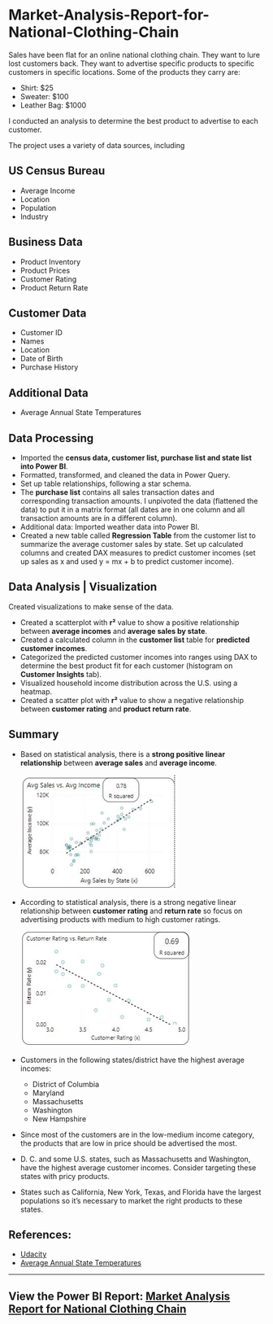 # Market-Analysis-Report-for-National-Clothing-Chain

Sales have been flat for an online national clothing chain. They want to lure lost customers back. They want to advertise specific products to specific customers in specific locations. Some of the products they carry are:

*	Shirt: $25
*	Sweater: $100
*	Leather Bag: $1000

I conducted an analysis to determine the best product to advertise to each customer.

The project uses a variety of data sources, including
## US Census Bureau

* Average Income
* Location
* Population
* Industry

## Business Data

* Product Inventory
* Product Prices
* Customer Rating
* Product Return Rate

## Customer Data

* Customer ID
* Names
* Location
* Date of Birth
* Purchase History

## Additional Data

* Average Annual State Temperatures

## Data Processing

* Imported the **census data, customer list, purchase list and state list into Power BI**.
* Formatted, transformed, and cleaned the data in Power Query.
* Set up table relationships, following a star schema.
* The **purchase list** contains all sales transaction dates and corresponding transaction amounts. I unpivoted the data (flattened the data) to put it in a matrix format (all dates are in one column and all transaction amounts are in a different column).
* Additional data: Imported weather data into Power BI.
* Created a new table called **Regression Table** from the customer list to summarize the average customer sales by state. Set up calculated columns and created DAX measures to predict customer incomes (set up sales as x and used y = mx + b to predict customer income).

## Data Analysis | Visualization

Created visualizations to make sense of the data.

* Created a scatterplot with **r²** value to show a positive relationship between **average incomes** and **average sales by state**.
* Created a calculated column in the **customer list** table for **predicted customer incomes**.
* Categorized the predicted customer incomes into ranges using DAX to determine the best product fit for each customer (histogram on **Customer Insights** tab).
* Visualized household income distribution across the U.S. using a heatmap.
* Created a scatter plot with **r²** value to show a negative relationship between **customer rating** and **product return rate**.

## Summary

* Based on statistical analysis, there is a **strong positive linear relationship** between **average sales** and **average income**.

  ![Average Sales vs. Average Income image](https://github.com/HannahWorld/Market-Analysis-Report-for-National-Clothing-Chain/blob/main/Average%20sales_Average%20income%20image.jpg)

* According to statistical analysis, there is a strong negative linear relationship between **customer rating** and **return rate** so focus on advertising products with medium to high customer ratings.

  ![Average Rating vs. Return Rate image](https://github.com/HannahWorld/Market-Analysis-Report-for-National-Clothing-Chain/blob/main/Customer%20Rating_Return%20Rate%20image.jpg)

* Customers in the following states/district have the highest average incomes:

  - District of Columbia
  - Maryland
  - Massachusetts
  - Washington
  - New Hampshire

 * Since most of the customers are in the low-medium income category, the products that are low in price should be advertised the most.
 * D. C. and some U.S. states, such as Massachusetts and Washington, have the highest average customer incomes. Consider targeting these states with pricy products.
 * States such as California, New York, Texas, and Florida have the largest populations so it’s necessary to market the right products to these states.

## References: 

  - [Udacity](https://www.udacity.com/course/data-analysis-and-visualization-with-power-BI-nanodegree--nd331)
  - [Average Annual State Temperatures](https://www.currentresults.com/Weather/US/average-annual-state-temperatures.php)

---
## View the Power BI Report: [Market Analysis Report for National Clothing Chain](https://app.powerbi.com/view?r=eyJrIjoiMWI2ZDZmMzgtNzhhMi00NGZiLTljY2QtZjk1OWE2ZjM5ZDg4IiwidCI6ImFmN2JlMmJhLTU1OGEtNDlhMC1hYTQ2LWYxNzM0ZDJlN2UyNCJ9&embedImagePlaceholder=true&pageName=ReportSection)















